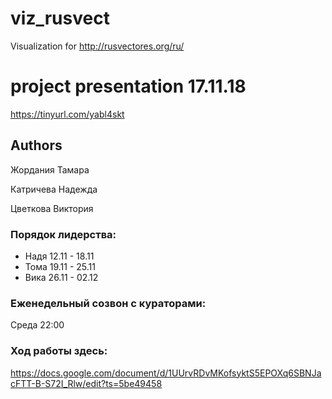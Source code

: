 # viz_rusvect
Visualization for http://rusvectores.org/ru/

# project presentation 17.11.18
https://tinyurl.com/yabl4skt 

## Authors
Жордания Тамара

Катричева Надежда

Цветкова Виктория

### Порядок лидерства:
* Надя 12.11 - 18.11
* Тома 19.11 - 25.11
* Вика 26.11 - 02.12

### Еженедельный созвон с кураторами:
Среда 22:00

### Ход работы здесь: 
https://docs.google.com/document/d/1UUrvRDvMKofsyktS5EPOXq6SBNJacFTT-B-S72I_Rlw/edit?ts=5be49458
